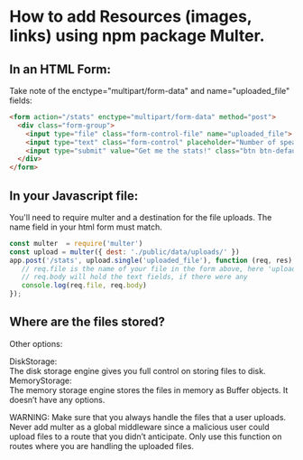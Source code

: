 # How to add Resources (images, links) using npm package Multer.

## In an HTML Form: 
Take note of the 
enctype="multipart/form-data" and name="uploaded_file" fields:

```HTML
<form action="/stats" enctype="multipart/form-data" method="post">
  <div class="form-group">
    <input type="file" class="form-control-file" name="uploaded_file">
    <input type="text" class="form-control" placeholder="Number of speakers" name="nspeakers">
    <input type="submit" value="Get me the stats!" class="btn btn-default">            
  </div>
</form>
```
## In your Javascript file:
You'll need to require multer and a destination for the file uploads. The name field in your html form must match. 
```js
const multer  = require('multer')
const upload = multer({ dest: './public/data/uploads/' })
app.post('/stats', upload.single('uploaded_file'), function (req, res) {
   // req.file is the name of your file in the form above, here 'uploaded_file'
   // req.body will hold the text fields, if there were any 
   console.log(req.file, req.body)
});
```

## Where are the files stored?
 
Other options:<br>

DiskStorage:<br>
The disk storage engine gives you full control on storing files to disk.
MemoryStorage:<br>
The memory storage engine stores the files in memory as Buffer objects. It doesn’t have any options.

WARNING: Make sure that you always handle the files that a user uploads. Never add multer as a global middleware since a malicious user could upload files to a route that you didn’t anticipate. Only use this function on routes where you are handling the uploaded files.


